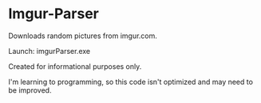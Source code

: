# Imgur-Parser

Downloads random pictures from imgur.com. 

Launch: imgurParser.exe

Created for informational purposes only. 

I'm learning to programming, so this code isn't optimized and may need to be improved.
